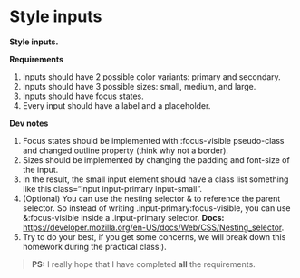 # Style inputs

**Style inputs.**

**Requirements**
1. Inputs should have 2 possible color variants: primary and secondary.
2. Inputs should have 3 possible sizes: small, medium, and large.
3. Inputs should have focus states.
4. Every input should have a label and a placeholder.

**Dev notes**
1. Focus states should be implemented with :focus-visible pseudo-class and changed outline property (think why not a border).
2. Sizes should be implemented by changing the padding and font-size of the input.
3. In the result, the small input element should have a class list something like this class=“input input-primary input-small”.
4. (Optional) You can use the nesting selector & to reference the parent selector. So instead of writing .input-primary:focus-visible, you can use &:focus-visible inside a .input-primary selector. **Docs:** https://developer.mozilla.org/en-US/docs/Web/CSS/Nesting_selector.
5. Try to do your best, if you get some concerns, we will break down this homework during the practical class:).

> **PS:** I really hope that I have completed **all** the requirements.
